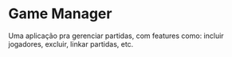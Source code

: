 # Game Manager

Uma aplicação pra gerenciar partidas, com features como: incluir jogadores, excluir, linkar partidas, etc.
